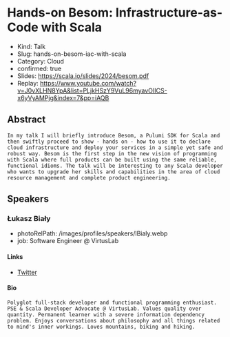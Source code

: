 # Hands-on Besom: Infrastructure-as-Code with Scala

- Kind: Talk
- Slug: hands-on-besom-iac-with-scala
- Category: Cloud
- confirmed: true
- Slides: https://scala.io/slides/2024/besom.pdf
- Replay: https://www.youtube.com/watch?v=J0vXLHN8YpA&list=PLjkHSzY9VuL96myavOIICS-x6yVyAMPjg&index=7&pp=iAQB

## Abstract

```
In my talk I will briefly introduce Besom, a Pulumi SDK for Scala and then swiftly proceed to show - hands on - how to use it to declare cloud infrastructure and deploy your services in a simple yet safe and robust way. Besom is the first step in the new vision of programming with Scala where full products can be built using the same reliable, functional idioms. The talk will be interesting to any Scala developer who wants to upgrade her skills and capabilities in the area of cloud resource management and complete product engineering.
```

## Speakers

### Łukasz Biały

- photoRelPath: /images/profiles/speakers/lBialy.webp
- job: Software Engineer @ VirtusLab

#### Links

- [Twitter](https://twitter.com/lukasz_bialy)

#### Bio

```
Polyglot full-stack developer and functional programming enthusiast. PSE & Scala Developer Advocate @ VirtusLab. Values quality over quantity. Permanent learner with a severe information dependency problem. Enjoys conversations about philosophy and all things related to mind's inner workings. Loves mountains, biking and hiking.
```

